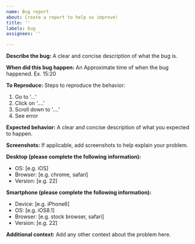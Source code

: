 ```yaml
---
name: Bug report
about: Create a report to help us improve!
title: ''
labels: bug
assignees: ''

---
```


**Describe the bug:**
A clear and concise description of what the bug is.

**When did this bug happen:**
An Approximate time of when the bug happened. Ex. 15:20

**To Reproduce:**
Steps to reproduce the behavior:
1. Go to '...'
2. Click on '....'
3. Scroll down to '....'
4. See error

**Expected behavior:**
A clear and concise description of what you expected to happen.

**Screenshots:**
If applicable, add screenshots to help explain your problem.

**Desktop (please complete the following information):**
 - OS: [e.g. iOS]
 - Browser: [e.g. chrome, safari]
 - Version: [e.g. 22]

**Smartphone (please complete the following information):**
 - Device: [e.g. iPhone6]
 - OS: [e.g. iOS8.1]
 - Browser: [e.g. stock browser, safari]
 - Version: [e.g. 22]

**Additional context:**
Add any other context about the problem here.
